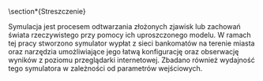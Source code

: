 \section*{Streszczenie}

Symulacja jest procesem odtwarzania złożonych zjawisk lub zachowań świata rzeczywistego przy pomocy ich uproszczonego modelu.
W ramach tej pracy stworzono symulator wypłat z sieci bankomatów na terenie miasta oraz narzędzia umożliwiające jego łatwą konfigurację oraz obserwację wyników z poziomu przeglądarki internetowej. Zbadano również wydajność tego symulatora w zależności od parametrów wejściowych. 